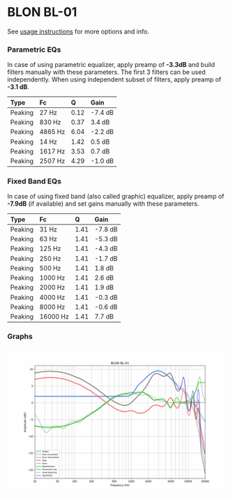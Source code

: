 # BLON BL-01
See [usage instructions](https://github.com/jaakkopasanen/AutoEq#usage) for more options and info.

### Parametric EQs
In case of using parametric equalizer, apply preamp of **-3.3dB** and build filters manually
with these parameters. The first 3 filters can be used independently.
When using independent subset of filters, apply preamp of **-3.1 dB**.

| Type    | Fc      |    Q | Gain    |
|:--------|:--------|:-----|:--------|
| Peaking | 27 Hz   | 0.12 | -7.4 dB |
| Peaking | 830 Hz  | 0.37 | 3.4 dB  |
| Peaking | 4865 Hz | 6.04 | -2.2 dB |
| Peaking | 14 Hz   | 1.42 | 0.5 dB  |
| Peaking | 1617 Hz | 3.53 | 0.7 dB  |
| Peaking | 2507 Hz | 4.29 | -1.0 dB |

### Fixed Band EQs
In case of using fixed band (also called graphic) equalizer, apply preamp of **-7.9dB**
(if available) and set gains manually with these parameters.

| Type    | Fc       |    Q | Gain    |
|:--------|:---------|:-----|:--------|
| Peaking | 31 Hz    | 1.41 | -7.8 dB |
| Peaking | 63 Hz    | 1.41 | -5.3 dB |
| Peaking | 125 Hz   | 1.41 | -4.3 dB |
| Peaking | 250 Hz   | 1.41 | -1.7 dB |
| Peaking | 500 Hz   | 1.41 | 1.8 dB  |
| Peaking | 1000 Hz  | 1.41 | 2.6 dB  |
| Peaking | 2000 Hz  | 1.41 | 1.9 dB  |
| Peaking | 4000 Hz  | 1.41 | -0.3 dB |
| Peaking | 8000 Hz  | 1.41 | -0.6 dB |
| Peaking | 16000 Hz | 1.41 | 7.7 dB  |

### Graphs
![](./BLON%20BL-01.png)